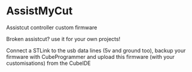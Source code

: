 # AssistMyCut
Assistcut controller custom firmware

Broken assistcut? use it for your own projects!

Connect a STLink to the usb data lines (5v and ground too), backup your firmware with CubeProgrammer and upload this firmware (with your customisations) from the CubeIDE
